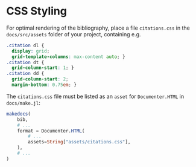# CSS Styling

For optimal rendering of the bibliography, place a file `citations.css` in the `docs/src/assets` folder of your project, containing e.g.

```css
.citation dl {
  display: grid;
  grid-template-columns: max-content auto; }
.citation dt {
  grid-column-start: 1; }
.citation dd {
  grid-column-start: 2;
  margin-bottom: 0.75em; }
```

The `citations.css` file must be listed as an `asset` for `Documenter.HTML` in `docs/make.jl`:

```julia
makedocs(
    bib,
    # ...
    format = Documenter.HTML(
        # ...
        assets=String["assets/citations.css"],
    ),
    # ...
)
```
